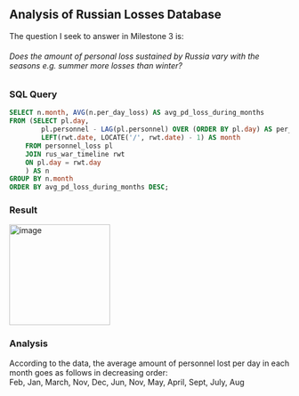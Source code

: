 ## Analysis of Russian Losses Database

The question I seek to answer in Milestone 3 is:  
###### Does the amount of personal loss sustained by Russia vary with the seasons e.g. summer more losses than winter?

### SQL Query
```sql
SELECT n.month, AVG(n.per_day_loss) AS avg_pd_loss_during_months
FROM (SELECT pl.day,
		pl.personnel - LAG(pl.personnel) OVER (ORDER BY pl.day) AS per_day_loss,
		LEFT(rwt.date, LOCATE('/', rwt.date) - 1) AS month
	FROM personnel_loss pl
    JOIN rus_war_timeline rwt
	ON pl.day = rwt.day
    ) AS n
GROUP BY n.month
ORDER BY avg_pd_loss_during_months DESC;
```
### Result
<img width="181" alt="image" src="https://github.com/KirstenMayland/cs61databases/assets/102620915/95c5c854-bda5-4cdf-93c7-14a96dd38bec">  

### Analysis
According to the data, the average amount of personnel lost per day in each month goes as follows in decreasing order:  
Feb, Jan, March, Nov, Dec, Jun, Nov, May, April, Sept, July, Aug
